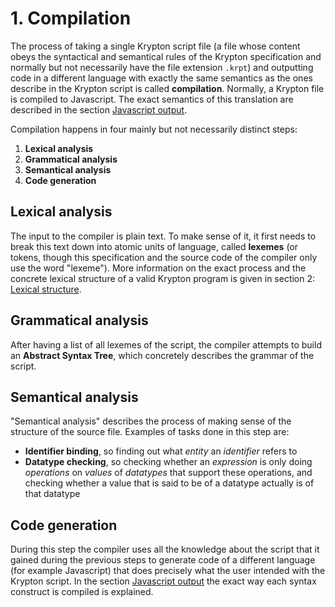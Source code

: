 # 1. Compilation

The process of taking a single Krypton script file (a file whose content obeys the syntactical and semantical rules of the Krypton specification and normally but not necessarily have the file extension `.krpt`) and outputting code in a different language with exactly the same semantics as the ones describe in the Krypton script is called **compilation**. Normally, a Krypton file is compiled to Javascript. The exact semantics of this translation are described in the section <u>Javascript output</u>.

Compilation happens in four mainly but not necessarily distinct steps:

1. **Lexical analysis**
2. **Grammatical analysis**
3. **Semantical analysis**
4. **Code generation**

## Lexical analysis

The input to the compiler is plain text. To make sense of it, it first needs to break this text down into atomic units of language, called **lexemes** (or tokens, though this specification and the source code of the compiler only use the word "lexeme"). More information on the exact process and the concrete lexical structure of a valid Krypton program is given in section 2: <u>Lexical structure</u>.

## Grammatical analysis

After having a list of all lexemes of the script, the compiler attempts to build an **Abstract Syntax Tree**, which concretely describes the grammar of the script.

## Semantical analysis

"Semantical analysis" describes the process of making sense of the structure of the source file. Examples of tasks done in this step are:

- **Identifier binding**, so finding out what *entity* an *identifier* refers to
- **Datatype checking**, so checking whether an *expression* is only doing *operations* on *values* of *datatypes* that support these operations, and checking whether a value that is said to be of a datatype actually is of that datatype

## Code generation

During this step the compiler uses all the knowledge about the script that it gained during the previous steps to generate code of a different language (for example Javascript) that does precisely what the user intended with the Krypton script. In the section <u>Javascript output</u> the exact way each syntax construct is compiled is explained.